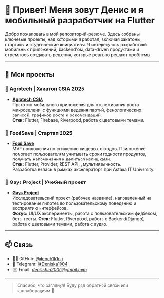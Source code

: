 # 👋 Привет! Меня зовут Денис и я мобильный разработчик на Flutter 

Добро пожаловать в мой репозиторий-резюме. Здесь собраны ключевые проекты, над которыми я работал, включая хакатоны, стартапы и студенческие инициативы. Я интересуюсь разработкой мобильных приложений, backend'ом, data-driven продуктами и стремлюсь создавать решения, которые реально решают проблемы.

---

## 🚀 Мои проекты

### 🌱 Agrotech | Хакатон CSIA 2025
- [**Agrotech CSIA**](https://github.com/dench1k1ng/agrotech_csia)  
  Прототип мобильного приложения для отслеживания роста микрозелени, с функциями ведения партий, фенологических записей, графиков роста и рекомендаций.  
  **Стек:** Flutter, Firebase, Riverpood, работа с цветовыми темами.

### 🥦 FoodSave | Стартап 2025
- [**Food Save**](https://github.com/dench1k1ng/food_save)  
  MVP приложения по снижению пищевых отходов. Приложение помогает пользователям учитывать сроки годности продуктов, получать напоминания и делиться излишками.  
  **Стек:** Flutter, Provider, REST API, , мультиязычность.  
  Разработка велась в рамках акселератора при Astana IT University.

### 🧪 Gays Project | Учебный проект
- [**Gays Project**](https://github.com/dench1k1ng/gays_project)  
  Исследовательский проект (рабочее название), направленный на тестирование гипотез по пользовательскому поведению и восприятию интерфейсов.  
  **Фокус:** UI/UX эксперименты, работа с пользовательским фидбеком, бета-тесты.
  **Стек:** Flutter, Riverpood, работа с Backend(Django), работа с цветовыми темами, работа с аудио.

---

## 📫 Связь

- 🧑‍💻 GitHub: [@dench1k1ng](https://github.com/dench1k1ng)
- 💬 Telegram: [@Deniska1004](https://t.me/Deniska1004)
- ✉️ Email: *denisshin2000@gmail.com*

---

> Спасибо, что заглянул! Буду рад обратной связи или коллаборациям 🚀
